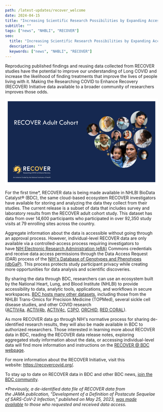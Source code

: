 ```yaml
---
path: /latest-updates/recover_welcome
date: 2024-04-15
title: "Increasing Scientific Research Possibilities by Expanding Access to RECOVER Data"
subtitle: ""
tags: ["news", "NHBLI", "RECOVER"]
seo:
  title: "Increasing Scientific Research Possibilities by Expanding Access to RECOVER Data"
  description: ""
  keywords: ["news", "NHBLI", "RECOVER"]
---
```


Reproducing published findings and reusing data collected from RECOVER studies have the potential to improve our understanding of Long COVID and increase the likelihood of finding treatments that improve the lives of people living with it. Making the Researching COVID to Enhance Recovery (RECOVER) Initiative data available to a broader community of researchers improves those odds.

<div class="blog-image-section twothirds-width-image blog-image-right">
  <img src='./recover.png' alt="RECOVER Adult Cohort"/>
</div>

For the first time*, RECOVER data is being made available in NHLBI BioData Catalyst® (BDC), the same cloud-based ecosystem RECOVER investigators have available for storing and analyzing the data they collect from their studies. The current release is a subset of data that includes survey and laboratory results from the RECOVER adult cohort study. This dataset has data from over 14,600 participants who participated in over 92,350 study visits at 79 enrolling sites across the country.

Aggregate information about the data is accessible without going through an approval process. However, individual-level RECOVER data are only available via a controlled-access process requiring investigators to have [NIH Electronic Research Administration (eRA)](https://public.era.nih.gov/commonsplus/public/login.era?TARGET=https%3A%2F%2Fpublic.era.nih.gov%3A443%2Fcommons) Commons credentials and receive data access permissions through the Data Access Request (DAR) process of the [NIH's Database of Genotypes and Phenotypes (dbGaP)](https://www.ncbi.nlm.nih.gov/gap/). This process protects study participant privacy while creating more opportunities for data analysis and scientific discoveries.

By sharing the data through BDC, researchers can use an ecosystem built by the National Heart, Lung, and Blood Institute (NHLBI) to provide accessibility to data, analytic tools, applications, and workflows in secure workspaces. [BDC hosts many other datasets](/resources/data), including those from the NHLBI Trans-Omics for Precision Medicine (TOPMed), several sickle cell disease studies, and other COVID research ([ACTIV4a](https://www.ncbi.nlm.nih.gov/projects/gap/cgi-bin/study.cgi?study_id=phs002694.v1.p1), [ACTIV4b](https://www.ncbi.nlm.nih.gov/projects/gap/cgi-bin/study.cgi?study_id=phs002710.v1.p1), [ACTIV4c](https://www.ncbi.nlm.nih.gov/projects/gap/cgi-bin/study.cgi?study_id=phs003063.v1.p1), [C3PO](https://www.ncbi.nlm.nih.gov/projects/gap/cgi-bin/study.cgi?study_id=phs002752.v1.p1), [ORCHID](https://www.ncbi.nlm.nih.gov/projects/gap/cgi-bin/study.cgi?study_id=phs002299.v1.p1), [RED CORAL](https://www.ncbi.nlm.nih.gov/projects/gap/cgi-bin/study.cgi?study_id=phs002363.v1.p1)).

As more RECOVER data go through NIH's normative process for sharing de-identified research results, they will also be made available in BDC to authorized researchers. Those interested in learning more about RECOVER data in BDC, reading the RECOVER data release notes, exploring aggregated study information about the data, or accessing individual-level data will find more information and instructions on the [RECOVER @ BDC webpage](/recover).

<p>For more information about the RECOVER Initiative, visit this website: <a href="https://recovercovid.org/" target="__blank" rel="noopener noreferrer">https://recovercovid.org/</a>.</p>

To stay up to date on RECOVER data in BDC and other BDC news, [join the BDC community](/contact/ecosystem).

<p><em>
*Previously, a de-identified data file of RECOVER data from the JAMA publication, "Development of a Definition of Postacute Sequelae of SARS-CoV-2 Infection," published on May 25, 2023, <a href="https://recovercovid.org/data" target="__blank" rel="noopener noreferrer">was made available</a> to those who requested and received data access.</em></p>